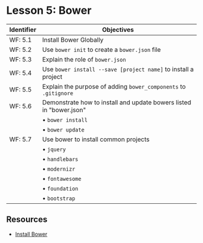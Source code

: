 # Lesson 5: Bower

Identifier   | Objectives
-------------|------------
WF: 5.1      | Install Bower Globally
WF: 5.2      | Use `bower init` to create a `bower.json` file
WF: 5.3      | Explain the role of `bower.json`
WF: 5.4      | Use `bower install --save [project name]` to install a project
WF: 5.5      | Explain the purpose of adding `bower_components` to `.gitignore`
WF: 5.6      | Demonstrate how to install and update bowers listed in "bower.json"
             | &bull; `bower install`
             | &bull; `bower update`
WF: 5.7      | Use bower to install common projects
             | &bull; `jquery`
             | &bull; `handlebars`
             | &bull; `modernizr`
             | &bull; `fontawesome`
             | &bull; `foundation`
             | &bull; `bootstrap`

## Resources
- [Install Bower](http://bower.io/)
